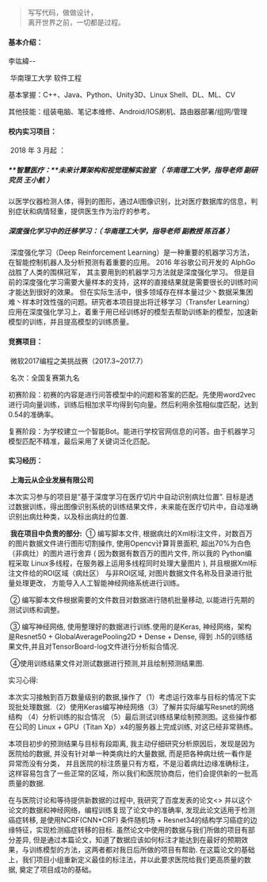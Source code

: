 > 写写代码，做做设计，  
> 离开世界之前，一切都是过程。

#### 基本介绍：

李竑緯--

​	华南理工大学 软件工程

基本掌握：C++、Java、Python、Unity3D、Linux Shell、DL、ML、CV

其他技能：组装电脑、笔记本维修、Android/IOS刷机、路由器部署/组网/管理

#### 校内实习项目：

​	2018 年 3 月起 ：

##### 	**智慧医疗：**未来计算架构和视觉理解实验室 （ 华南理工大学，指导老师 副研究员 王小航 ）

​		以医学仪器检测人体，得到的图形，通过AI图像识别，比对医疗数据库的信息，判别症状和病情轻重，提供医生作为治疗的参考。



##### 	**深度强化学习中的迁移学习**：（ 华南理工大学，指导老师 副教授 陈百基 ）

​               深度强化学习（Deep Reinforcement Learning）是一种重要的机器学习方法， 在智能控制机器人及分析预测有着重要的应用。 2016 年谷歌公司开发的 AlphGo 战胜了人类的围棋冠军， 其主要用到的机器学习方法就是深度强化学习。 但是目前的深度强化学习需要大量样本的支持，这样的直接结果就是需要很长的训练时间才能达到很好的效果。 但在实际生活中，很多领域存在样本量过少丶数据采集困难丶样本时效性强的问题。研究者本项目提出将迁移学习（Transfer Learning）应用在深度强化学习上，着重于用已经训练好的模型去帮助训练新的模型，加速新模型的训练，并且提高模型的训练质量。

#### 竞赛项目：

​	微软2017编程之美挑战赛（2017.3~2017.7）

​	名次：全国复赛第九名

​	初赛阶段：初赛的内容是进行问答模型中的问题和答案的匹配。先使用word2vec进行词向量训练，训练后相加求平均得到句向量。然后利用余弦相似度匹配，达到0.54的准确率。

​	复赛阶段：为学校建立一个智能Bot。能进行学校官网信息的问答。由于机器学习模型匹配不精准，最后采用了关键词泛化匹配。

#### 实习经历：

​	**上海云从企业发展有限公司**

本次实习参与的项目是”基于深度学习在医疗切片中自动识别病灶位置”. 目标是透过数据训练，得出图像识别系统的训练结果文件，未来能在医疗切片中，自动准确识别出病灶种类，以及标出病灶的位置.

​           **我在项目中负责的部分:**
​                      ① 编写脚本文件, 根据病灶的Xml标注文件，对数百万的图片数据文件进行图形切割操作, 使用Opencv计算背景面积, 超出70%为白色（非病灶）的图片进行舍弃 ( 因为数据有数百万的图片文件, 所以我的 Python编程采取 Linux多线程，在服务器上运用多线程同时处理大量图片 ), 并且根据Xml标注文件给的ROI区域（病灶区） 与非ROI区域, 对图片数据文件名称及目录进行批量处理更改， 方能导入人工智能神经网络系统进行训练。

​                     ② 编写脚本文件根据需要的文件数目对数据进行随机批量移动, 以能进行先期的测试训练和调整。

​                     ③ 编写神经网络, 使用整理好的数据进行训练.使用的是Keras, 神经网络，架构是Resnet50 + GlobalAveragePooling2D + Dense + Dense, 得到 .h5的训练结果文件,并且对TensorBoard-log文件进行分析拟合情况.

​                     ④使用训练结果文件对测试数据进行预测,并且绘制预测结果图.

实习心得:

本次实习接触到百万数量级别的数据,操作了（1）考虑运行效率与目标的情况下实现批处理数据.（2）使用Keras编写神经网络（3）了解并实际编写Resnet的网络结构 （4）分析训练的拟合情况 （5）最后测试训练结果绘制预测图。这些操作都在公司的 Linux + GPU（Titan Xp）x4的服务器上完成训练, 对这已经非常熟练。

本项目初步的预测结果与目标有段距离, 我主动仔细研究分析原因后，发现是因为医院给的数据, 并没有针对单一种类病灶的大量数据, 而是把各种病灶统一看作是异常而没有分类， 并且医院的标注质量只有方框，不是沿着病灶边缘准确标注，这样容易包含了一些正常的区域，所以我们和医院协商后，他们会提供新的一批高质量的数据.

在与医院讨论和等待提供新数据的过程中, 我研究了百度发表的论文<<Cancer Metastasis Detection With Neural Conditional Random Field>> 并以这个论文的数据和神经网络，编程训练复现了论文中的准确率, 发现此论文适用于检测癌症转移, 是使用NCRF(CNN+CRF) 条件随机场 + Resnet34的结构学习癌症的边缘特征，实现检测癌症转移的目标. 虽然论文中使用的数据与我们所做的项目有部分差异, 但是通过本篇论文，知道了数据应该如何标注才能达到在最好的预期效果，与训练模型的方法，这两者都对我日后所做的项目有帮助. 在这篇论文的基础上，我们项目小组重新定义最佳的标注法，并以此要求医院给我们更高质量的数据, 奠定了项目成功的基础。